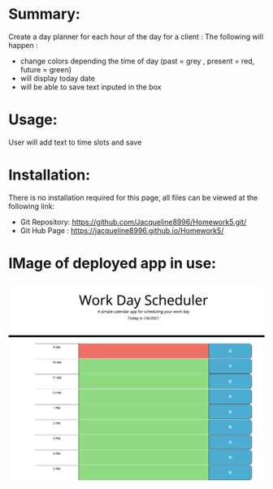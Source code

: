 # Summary:
Create a day planner for each hour of the day for a client :
The following will happen :
* change colors depending the time of day (past = grey , present = red,
 future = green)
* will display today date
* will be able to save text inputed in the box 

# Usage:
User will add text to time slots and save

# Installation:
  There is no installation required for this page, all files can be viewed at the following link:
* Git Repository: https://github.com/Jacqueline8996/Homework5.git/
* Git Hub Page : https://jacqueline8996.github.io/Homework5/

# IMage of deployed app in use: 
![alt text](asset/ActiveDay.png)
